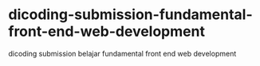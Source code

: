 # dicoding-submission-fundamental-front-end-web-development
dicoding submission belajar fundamental front end web development
